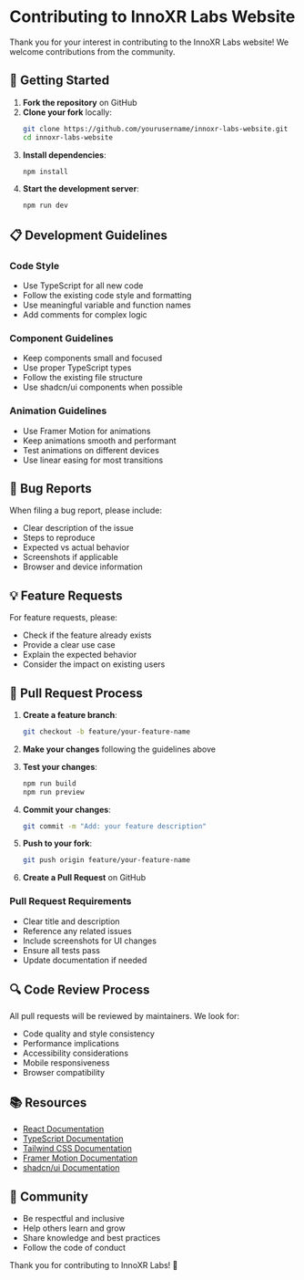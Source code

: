 # Contributing to InnoXR Labs Website

Thank you for your interest in contributing to the InnoXR Labs website! We welcome contributions from the community.

## 🚀 Getting Started

1. **Fork the repository** on GitHub
2. **Clone your fork** locally:
   ```bash
   git clone https://github.com/yourusername/innoxr-labs-website.git
   cd innoxr-labs-website
   ```
3. **Install dependencies**:
   ```bash
   npm install
   ```
4. **Start the development server**:
   ```bash
   npm run dev
   ```

## 📋 Development Guidelines

### Code Style
- Use TypeScript for all new code
- Follow the existing code style and formatting
- Use meaningful variable and function names
- Add comments for complex logic

### Component Guidelines
- Keep components small and focused
- Use proper TypeScript types
- Follow the existing file structure
- Use shadcn/ui components when possible

### Animation Guidelines
- Use Framer Motion for animations
- Keep animations smooth and performant
- Test animations on different devices
- Use linear easing for most transitions

## 🐛 Bug Reports

When filing a bug report, please include:
- Clear description of the issue
- Steps to reproduce
- Expected vs actual behavior
- Screenshots if applicable
- Browser and device information

## 💡 Feature Requests

For feature requests, please:
- Check if the feature already exists
- Provide a clear use case
- Explain the expected behavior
- Consider the impact on existing users

## 📝 Pull Request Process

1. **Create a feature branch**:
   ```bash
   git checkout -b feature/your-feature-name
   ```

2. **Make your changes** following the guidelines above

3. **Test your changes**:
   ```bash
   npm run build
   npm run preview
   ```

4. **Commit your changes**:
   ```bash
   git commit -m "Add: your feature description"
   ```

5. **Push to your fork**:
   ```bash
   git push origin feature/your-feature-name
   ```

6. **Create a Pull Request** on GitHub

### Pull Request Requirements
- Clear title and description
- Reference any related issues
- Include screenshots for UI changes
- Ensure all tests pass
- Update documentation if needed

## 🔍 Code Review Process

All pull requests will be reviewed by maintainers. We look for:
- Code quality and style consistency
- Performance implications
- Accessibility considerations
- Mobile responsiveness
- Browser compatibility

## 📚 Resources

- [React Documentation](https://react.dev/)
- [TypeScript Documentation](https://www.typescriptlang.org/docs/)
- [Tailwind CSS Documentation](https://tailwindcss.com/docs)
- [Framer Motion Documentation](https://www.framer.com/motion/)
- [shadcn/ui Documentation](https://ui.shadcn.com/)

## 🤝 Community

- Be respectful and inclusive
- Help others learn and grow
- Share knowledge and best practices
- Follow the code of conduct

Thank you for contributing to InnoXR Labs! 🚀